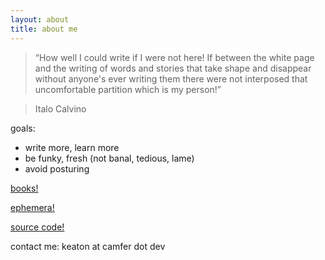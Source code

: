 ```yaml
---
layout: about
title: about me
---
```

> “How well I could write if I were not here! If between the white page and the writing of words and stories that take shape and disappear without anyone's ever writing them there were not interposed that uncomfortable partition which is my person!”

> <author>Italo Calvino</author>

goals:
- write more, learn more
- be funky, fresh (not banal, tedious, lame)
- avoid posturing

[books!](/reads)

[ephemera!](https://sites.google.com/view/myfuji/fall-23)

[source code!](https://github.com/keatonelvins/keatonelvins.github.io)

contact me: keaton at camfer dot dev